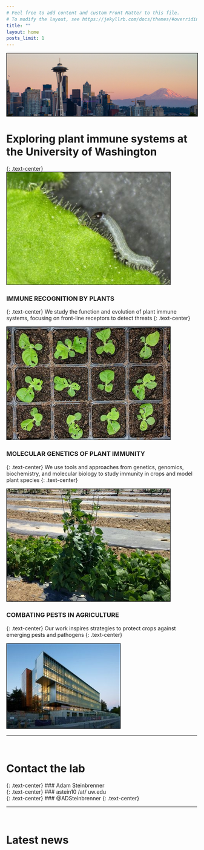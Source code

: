 ```yaml
---
# Feel free to add content and custom Front Matter to this file.
# To modify the layout, see https://jekyllrb.com/docs/themes/#overriding-theme-defaults
title: ""
layout: home
posts_limit: 1
---
```



<img src="/images/homepage1.jpg" class="align-center" alt="" style="border: #000000 1px solid;">

<h1 class="page-title">Exploring plant immune systems at the University of Washington</h1>
{: .text-center}

<img src="/images/homepage2.jpg" class="align-center" alt="" style="border: #000000 1px solid;">

### IMMUNE RECOGNITION BY PLANTS <br>
{: .text-center}
We study the function and evolution of plant immune systems, focusing on front-line receptors to detect threats
{: .text-center}



<img src="/images/homepage3.jpg" class="align-center" alt="" style="border: #000000 1px solid;">

### MOLECULAR GENETICS OF PLANT IMMUNITY
{: .text-center}
We use tools and approaches from genetics, genomics, biochemistry, and molecular biology to study immunity in crops and model plant species
{: .text-center}



<img src="/images/homepage4.jpg" class="align-center" alt="" style="border: #000000 1px solid;">

### COMBATING PESTS IN AGRICULTURE
{: .text-center}
Our work inspires strategies to protect crops against emerging pests and pathogens
{: .text-center}

<img src="/images/homepage5.jpg" class="align-center" alt="" style="border: #000000 1px solid;">

<br>

---

<br>

<h1 id="contact" class="page-title">Contact the lab</h1>
{: .text-center}
### Adam Steinbrenner <br>
{: .text-center}
### astein10 /at/ uw.edu <br>
{: .text-center}
### @ADSteinbrenner
{: .text-center}

<br>

---

<br>
<h1 id="latest news" class="page-title">Latest news</h1>
